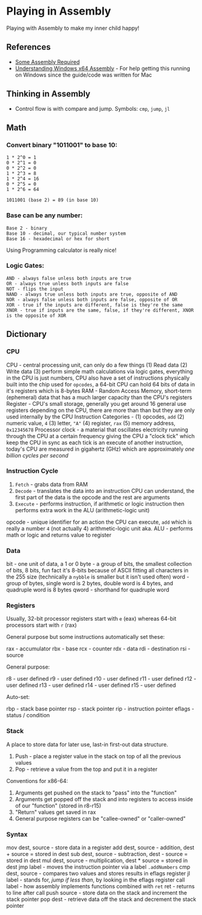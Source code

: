 # Playing in Assembly

Playing with Assembly to make my inner child happy!

## References

- [Some Assembly Required](https://github.com/hackclub/some-assembly-required/blob/main/guide/table-of-contents.md)
- [Understanding Windows x64 Assembly](https://sonictk.github.io/asm_tutorial/) - For help getting this running on Windows since the guide/code was written for Mac

## Thinking in Assembly

- Control flow is with compare and jump. Symbols: `cmp`, `jump`, `jl`

## Math

### Convert binary "1011001" to base 10:
    1 * 2^0 = 1
    0 * 2^1 = 0
    0 * 2^2 = 0
    1 * 2^3 = 8
    1 * 2^4 = 16
    0 * 2^5 = 0
    1 * 2^6 = 64

    1011001 (base 2) = 89 (in base 10)

### Base can be any number:
    Base 2 - binary
    Base 10 - decimal, our typical number system
    Base 16 - hexadecimal or hex for short

Using Programming calculator is really nice!

### Logic Gates:
    AND - always false unless both inputs are true
    OR - always true unless both inputs are false
    NOT - flips the input
    NAND - always true unless both inputs are true, opposite of AND
    NOR - always false unless both inputs are false, opposite of OR
    XOR - true if the inputs are different, false is they're the same
    XNOR - true if inputs are the same, false, if they're different, XNOR is the opposite of XOR

## Dictionary

### CPU

CPU - central processing unit, can only do a few things (1) Read data (2) Write data (3) perform simple math calculations via logic gates, everything in the CPU is just numbers, CPU also have a set of instructions physically built into the chip used for `opcodes`, a 64-bit CPU can hold 64 bits of data in it's registers which is 8-bytes
RAM - Random Access Memory, short-term (ephemeral) data that has a much larger capacity than the CPU's registers
Register - CPU's small storage, generally you get around 16 general use registers depending on the CPU, there are more than than but they are only used internally by the CPU
Instruction Categories - (1) opcodes, `add` (2) numeric value, `4` (3) letter, `"A"` (4) register, `rax` (5) memory address, `0x12345678`
Processor clock - a material that oscillates electricity running through the CPU at a certain frequency giving the CPU a "clock tick" which keep the CPU in sync as each tick is an execute of another instruction, today's CPU are measured in gigahertz (GHz) which are approximately *one billion cycles per second*

### Instruction Cycle

1. `Fetch` - grabs data from RAM
2. `Decode` - translates the data into an instruction CPU can understand, the first part of the data is the opcode and the rest are arguments
3. `Execute` - performs instruction, if arithmetic or logic instruction then performs extra work in the ALU (arithmetic-logic unit)

opcode - unique identifier for an action the CPU can execute, `add` which is really a number `4` (not actually 4)
arithmetic-logic unit aka. ALU - performs math or logic and returns value to register

### Data

bit - one unit of data, a 1 or 0
byte - a group of bits, the smallest collection of bits, 8 bits, fun fact it's 8-bits because of ASCII fitting all characters in the 255 size (technically a `nybble` is smaller but it isn't used often)
word - group of bytes, single word is 2 bytes, double word is 4 bytes, and quadruple word is 8 bytes
qword - shorthand for quadruple word

### Registers

Usually, 32-bit processor registers start with `e` (eax) whereas 64-bit processors start with `r` (rax)

General purpose but some instructions automatically set these:

rax - accumulator
rbx - base
rcx - counter
rdx - data
rdi - destination
rsi - source

General purpose:

r8 - user defined
r9 - user defined
r10 - user defined
r11 - user defined
r12 - user defined
r13 - user defined
r14 - user defined
r15 - user defined

Auto-set:

rbp - stack base pointer
rsp - stack pointer
rip - instruction pointer
eflags - status / condition

### Stack

A place to store data for later use, last-in first-out data structure.

1. Push - place a register value in the stack on top of all the previous values
2. Pop - retrieve a value from the top and put it in a register

Conventions for x86-64:

1. Arguments get pushed on the stack to "pass" into the "function"
2. Arguments get popped off the stack and into registers to access inside of our "function" (stored in r8-r15)
3. "Return" values get saved in rax
4. General purpose registers can be "callee-owned" or "caller-owned"

### Syntax

mov dest, source - store data in a register
add dest, source - addition, dest + source = stored in dest
sub dest, source - subtraction, dest - source = stored in dest
mul dest, source - multiplication, dest * source = stored in dest
jmp label - moves the instruction pointer via a label `.addNumbers`
cmp dest, source - compares two values and stores results in eflags register
jl label - stands for, *jump if less than*, by looking in the eflags register
call label - how assembly implements functions combined with `ret`
ret - returns to line after call
push source - store data on the stack and increment the stack pointer
pop dest - retrieve data off the stack and decrement the stack pointer